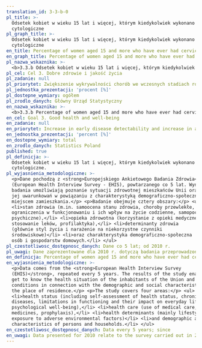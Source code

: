 ```yaml
---
translation_id: 3-3-b-0
pl_title: >-
  Odsetek kobiet w wieku 15 lat i więcej, którym kiedykolwiek wykonano badanie
  cytologiczne
pl_graph_title: >-
  Odsetek kobiet w wieku 15 lat i więcej, którym kiedykolwiek wykonano badanie
  cytologiczne
en_title: Percentage of women aged 15 and more who have ever had cervical smear test
en_graph_title: Percentage of women aged 15 and more who have ever had cervical smear test
pl_nazwa_wskaznika: >-
  <b>3.3.b Odsetek kobiet w wieku 15 lat i więcej, którym kiedykolwiek wykonano badanie cytologiczne</b>
pl_cel: Cel 3. Dobre zdrowie i jakość życia
pl_zadanie: null
pl_priorytet: Zwiększenie wykrywalności chorób we wczesnych stadiach rozwojowych oraz zwiększenie dostępu do nowoczesnych terapii
pl_jednostka_prezentacji: 'procent [%]'
pl_dostepne_wymiary: ogółem
pl_zrodlo_danych: Główny Urząd Statystyczny
en_nazwa_wskaznika: >-
  <b>3.3.b Percentage of women aged 15 and more who have ever had cervical smear test</b>
en_cel: Goal 3. Good health and well-being
en_zadanie: null
en_priorytet: Increase in early disease detectability and increase in access to modern therapies
en_jednostka_prezentacji: 'percent [%]'
en_dostepne_wymiary: total
en_zrodlo_danych: Statistics Poland
published: true
pl_definicja: >-
  Odsetek kobiet w wieku 15 lat i więcej, którym kiedykolwiek wykonano badanie
  cytologiczne.
pl_wyjasnienia_metodologiczne: >-
  <p>Dane pochodzą z <strong>Europejskiego Ankietowego Badania Zdrowia</strong>
  (European Health Interview Survey - EHIS), powtarzanego co 5 lat. Wyniki
  badania umożliwiają poznanie sytuacji zdrowotnej mieszkańców Unii oraz
  jej uwarunkowań w powiązaniu z charakterystyką demograficzno-społeczną oraz
  miejscem zamieszkania.</p> <p>Badanie obejmuje cztery obszary:</p> <ul>
  <li>stan zdrowia (m.in. samoocena stanu zdrowia, choroby przewlekłe,
  ograniczenia w funkcjonowaniu i ich wpływ na życie codzienne, samopoczucie
  psychiczne),</li> <li>opieka zdrowotna (korzystanie z opieki medycznej,
  stosowanie leków, profilaktyka),</li> <li>determinanty zdrowia
  (głównie styl życia i narażenie na niekorzystne czynniki
  środowiskowe)</li> <li>oraz charakterystyka demograficzno-społeczna
  osób i gospodarstw domowych.</li> </ul>
pl_czestotliwosc_dostępnosc_danych: Dane co 5 lat; od 2010 r.
pl_uwagi: Dane zaprezentowane dla 2010 r. dotyczą badania przeprowadzonego w 2009 r.
en_definicja: Percentage of women aged 15 and more who have ever had cervical smear test.
en_wyjasnienia_metodologiczne: >-
  <p>Data comes from the <strong>European Health Interview Survey
  (EHIS)</strong>, repeated every 5 years. The results of the study enable to
  get to know the health situation of the inhabitants of the Union and its
  conditions in connection with the demographic and social characteristics and
  the place of residence.</p> <p>The study covers four areas:</p> <ul>
  <li>health status (including self-assessment of health status, chronic
  diseases, limitations in functioning and their impact on everyday life,
  psychological well-being),</li> <li>health care (use of medical care, use of
  medicines, prophylaxis),</li> <li>health determinants (mainly lifestyle and
  exposure to adverse environmental factors)</li> <li>and demographic and social
  characteristics of persons and households.</li> </ul>
en_czestotliwosc_dostępnosc_danych: Data every 5 years; since
en_uwagi: Data presented for 2010 relate to the survey carried out in 2009.
---
```

